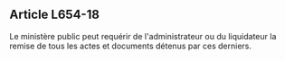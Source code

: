 Article L654-18
----
Le ministère public peut requérir de l'administrateur ou du liquidateur la
remise de tous les actes et documents détenus par ces derniers.
